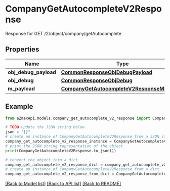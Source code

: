 # CompanyGetAutocompleteV2Response

Response for GET /2/object/company/getAutocomplete

## Properties

Name | Type | Description | Notes
------------ | ------------- | ------------- | -------------
**obj_debug_payload** | [**CommonResponseObjDebugPayload**](CommonResponseObjDebugPayload.md) |  | 
**obj_debug** | [**CommonResponseObjDebug**](CommonResponseObjDebug.md) |  | [optional] 
**m_payload** | [**CompanyGetAutocompleteV2ResponseMPayload**](CompanyGetAutocompleteV2ResponseMPayload.md) |  | 

## Example

```python
from eZmaxApi.models.company_get_autocomplete_v2_response import CompanyGetAutocompleteV2Response

# TODO update the JSON string below
json = "{}"
# create an instance of CompanyGetAutocompleteV2Response from a JSON string
company_get_autocomplete_v2_response_instance = CompanyGetAutocompleteV2Response.from_json(json)
# print the JSON string representation of the object
print(CompanyGetAutocompleteV2Response.to_json())

# convert the object into a dict
company_get_autocomplete_v2_response_dict = company_get_autocomplete_v2_response_instance.to_dict()
# create an instance of CompanyGetAutocompleteV2Response from a dict
company_get_autocomplete_v2_response_from_dict = CompanyGetAutocompleteV2Response.from_dict(company_get_autocomplete_v2_response_dict)
```
[[Back to Model list]](../README.md#documentation-for-models) [[Back to API list]](../README.md#documentation-for-api-endpoints) [[Back to README]](../README.md)


